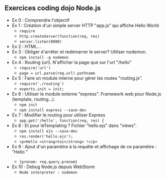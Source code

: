 Exercices coding dojo Node.js
--------------------------

- Ex 0 : Comprendre l'objectif
- Ex 1 : Création d'un simple server HTTP "app.js" qui affiche Hello World
	- `require`
	- `http.createServer(function(req, res)`
	- `server.listen(8080)`
- Ex 2 : HTML...
- Ex 3 : Obliger d'arrêter et redémarrer le server? Utiliser nodemon.
	- `npm install -g nodemon`
- Ex 4 : Routing (url). N'afficher la page que sur l'url "/hello"
	- `require('url')`
	- `page = url.parse(req.url).pathname`
- Ex 5 : Faire un module interne pour gérer les routes "routing.js".
	- `require('./routing')`
	- `exports.init = init;`
- Ex 6 : Utiliser le module externe "express". Framework web pour Node.js (template, routing...).
	- `npm init`
	- `npm install express --save-dev`
- Ex 7 : Modifier le routing pour utiliser Express
	- `app.get('/hello', function(req, res) {`
- Ex 8 : Et pour leTemplating ? Fichier "hello.ejs" dans "views".
	- `npm install ejs --save-dev`
	- `res.render('hello.ejs');`
	- `<p>Hello <strong>toi</strong> !</p>`
- Ex 9 : Ajout d'un paramètre à la requête et affichage de ce paramètre : "Hello <Prenom>"
	- `{prenom: req.query.prenom}`
- Ex 10 : Debug Node.js depuis WebStorm
	- `Node interpreter : nodemon`